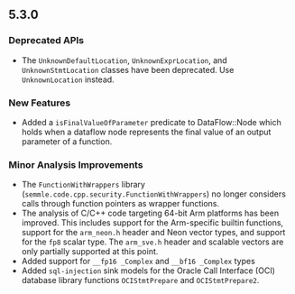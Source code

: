 ## 5.3.0

### Deprecated APIs

* The `UnknownDefaultLocation`, `UnknownExprLocation`, and `UnknownStmtLocation` classes have been deprecated. Use `UnknownLocation` instead.

### New Features

* Added a `isFinalValueOfParameter` predicate to DataFlow::Node which holds when a dataflow node represents the final value of an output parameter of a function.

### Minor Analysis Improvements

* The `FunctionWithWrappers` library (`semmle.code.cpp.security.FunctionWithWrappers`) no longer considers calls through function pointers as wrapper functions.
* The analysis of C/C++ code targeting 64-bit Arm platforms has been improved. This includes support for the Arm-specific builtin functions, support for the `arm_neon.h` header and Neon vector types, and support for the `fp8` scalar type. The `arm_sve.h` header and scalable vectors are only partially supported at this point.
* Added support for `__fp16 _Complex` and `__bf16 _Complex` types
* Added `sql-injection` sink models for the Oracle Call Interface (OCI) database library functions `OCIStmtPrepare` and `OCIStmtPrepare2`.
